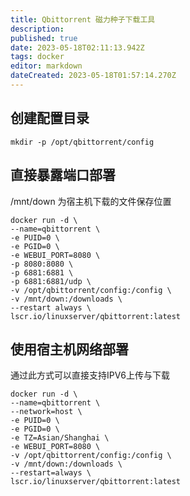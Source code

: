 ```yaml
---
title: Qbittorrent 磁力种子下载工具
description: 
published: true
date: 2023-05-18T02:11:13.942Z
tags: docker
editor: markdown
dateCreated: 2023-05-18T01:57:14.270Z
---
```


## 创建配置目录
`mkdir -p /opt/qbittorrent/config`

## 直接暴露端口部署
/mnt/down 为宿主机下载的文件保存位置
```
docker run -d \
--name=qbittorrent \
-e PUID=0 \
-e PGID=0 \
-e WEBUI_PORT=8080 \
-p 8080:8080 \
-p 6881:6881 \
-p 6881:6881/udp \
-v /opt/qbittorrent/config:/config \
-v /mnt/down:/downloads \
--restart always \
lscr.io/linuxserver/qbittorrent:latest
```

## 使用宿主机网络部署
通过此方式可以直接支持IPV6上传与下载
```
docker run -d \
--name=qbittorrent \
--network=host \
-e PUID=0 \
-e PGID=0 \
-e TZ=Asian/Shanghai \
-e WEBUI_PORT=8080 \
-v /opt/qbittorrent/config:/config \
-v /mnt/down:/downloads \
--restart=always \
lscr.io/linuxserver/qbittorrent:latest
```